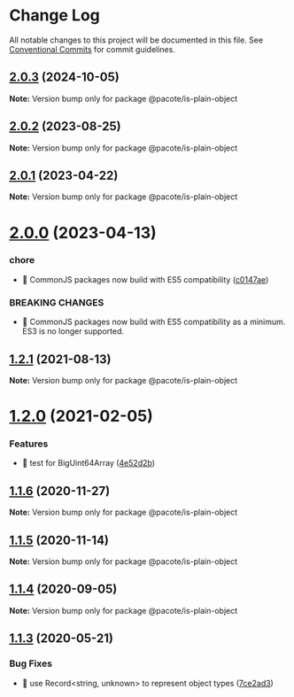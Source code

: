 # Change Log

All notable changes to this project will be documented in this file.
See [Conventional Commits](https://conventionalcommits.org) for commit guidelines.

## [2.0.3](https://github.com/PacoteJS/pacote/compare/@pacote/is-plain-object@2.0.2...@pacote/is-plain-object@2.0.3) (2024-10-05)

**Note:** Version bump only for package @pacote/is-plain-object

## [2.0.2](https://github.com/PacoteJS/pacote/compare/@pacote/is-plain-object@2.0.1...@pacote/is-plain-object@2.0.2) (2023-08-25)

**Note:** Version bump only for package @pacote/is-plain-object

## [2.0.1](https://github.com/PacoteJS/pacote/compare/@pacote/is-plain-object@2.0.0...@pacote/is-plain-object@2.0.1) (2023-04-22)

**Note:** Version bump only for package @pacote/is-plain-object

# [2.0.0](https://github.com/PacoteJS/pacote/compare/@pacote/is-plain-object@1.2.1...@pacote/is-plain-object@2.0.0) (2023-04-13)

### chore

- 🤖 CommonJS packages now build with ES5 compatibility ([c0147ae](https://github.com/PacoteJS/pacote/commit/c0147aeffb81322ea59174a3961b10cfb3bf81e5))

### BREAKING CHANGES

- 🧨 CommonJS packages now build with ES5 compatibility as a minimum. ES3 is
  no longer supported.

## [1.2.1](https://github.com/PacoteJS/pacote/compare/@pacote/is-plain-object@1.2.0...@pacote/is-plain-object@1.2.1) (2021-08-13)

**Note:** Version bump only for package @pacote/is-plain-object

# [1.2.0](https://github.com/PacoteJS/pacote/compare/@pacote/is-plain-object@1.1.6...@pacote/is-plain-object@1.2.0) (2021-02-05)

### Features

- 🎸 test for BigUint64Array ([4e52d2b](https://github.com/PacoteJS/pacote/commit/4e52d2b81534854eadc1ca11c021131bd704ab39))

## [1.1.6](https://github.com/PacoteJS/pacote/compare/@pacote/is-plain-object@1.1.5...@pacote/is-plain-object@1.1.6) (2020-11-27)

**Note:** Version bump only for package @pacote/is-plain-object

## [1.1.5](https://github.com/PacoteJS/pacote/compare/@pacote/is-plain-object@1.1.4...@pacote/is-plain-object@1.1.5) (2020-11-14)

**Note:** Version bump only for package @pacote/is-plain-object

## [1.1.4](https://github.com/PacoteJS/pacote/compare/@pacote/is-plain-object@1.1.3...@pacote/is-plain-object@1.1.4) (2020-09-05)

**Note:** Version bump only for package @pacote/is-plain-object

## [1.1.3](https://github.com/PacoteJS/pacote/compare/@pacote/is-plain-object@1.1.2...@pacote/is-plain-object@1.1.3) (2020-05-21)

### Bug Fixes

- 🐛 use Record<string, unknown> to represent object types ([7ce2ad3](https://github.com/PacoteJS/pacote/commit/7ce2ad3e25762bd86c90771791b0571f99f1ea32))
